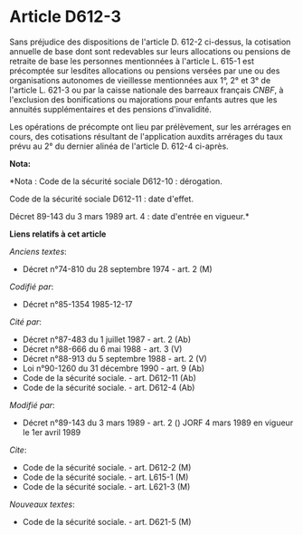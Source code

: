 # Article D612-3

Sans préjudice des dispositions de l'article D. 612-2 ci-dessus, la cotisation annuelle de base dont sont redevables sur
leurs allocations ou pensions de retraite de base les personnes mentionnées à l'article L. 615-1 est précomptée sur lesdites
allocations ou pensions versées par une ou des organisations autonomes de vieillesse mentionnées aux 1°, 2° et 3° de
l'article L. 621-3 ou par la caisse nationale des barreaux français *CNBF*, à l'exclusion des bonifications ou majorations
pour enfants autres que les annuités supplémentaires et des pensions d'invalidité. 

Les opérations de précompte ont lieu par prélèvement, sur les arrérages en cours, des cotisations résultant de l'application
auxdits arrérages du taux prévu au 2° du dernier alinéa de l'article D. 612-4 ci-après.

**Nota:**

*Nota : Code de la sécurité sociale D612-10 : dérogation.

Code de la sécurité sociale D612-11 : date d'effet.

Décret 89-143 du 3 mars 1989 art. 4 : date d'entrée en vigueur.*

**Liens relatifs à cet article**

_Anciens textes_:

  - Décret n°74-810 du 28 septembre 1974 - art. 2 (M)

_Codifié par_:

  - Décret n°85-1354 1985-12-17

_Cité par_:

  - Décret n°87-483 du 1 juillet 1987 - art. 2 (Ab)
  - Décret n°88-666 du 6 mai 1988 - art. 3 (V)
  - Décret n°88-913 du 5 septembre 1988 - art. 2 (V)
  - Loi n°90-1260 du 31 décembre 1990 - art. 9 (Ab)
  - Code de la sécurité sociale. - art. D612-11 (Ab)
  - Code de la sécurité sociale. - art. D612-4 (Ab)

_Modifié par_:

  - Décret n°89-143 du 3 mars 1989 - art. 2 () JORF 4 mars 1989 en vigueur le 1er avril 1989

_Cite_:

  - Code de la sécurité sociale. - art. D612-2 (M)
  - Code de la sécurité sociale. - art. L615-1 (M)
  - Code de la sécurité sociale. - art. L621-3 (M)

_Nouveaux textes_:

  - Code de la sécurité sociale. - art. D621-5 (M)
